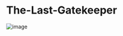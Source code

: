 # The-Last-Gatekeeper

![image](https://github.com/bmtlima/The-Last-Gatekeeper/assets/99367903/81f32e7a-34e6-4485-b012-815ba0098d8d)
